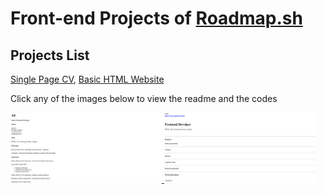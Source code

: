 # Front-end Projects of [Roadmap.sh](https://roadmap.sh/)

## Projects List
[Single Page CV](https://roadmap.sh/projects/single-page-cv), [Basic HTML Website](https://roadmap.sh/projects/basic-html-website)

Click any of the images below to view the readme and the codes

<p align="left">
  <a href='./Roadmap projects/Frontend projects/Single Page CV/'>
    <img width="48%" src="./Roadmap projects/assets/single page cv.png" alt="single page cv" />
  </a>
  <a href='/Roadmap projects/Frontend Projects/02-basic-html-website/'>
    <img width="48%" src="./Roadmap projects/assets/basic html website.png" alt="basic html website" />
  </a>
</p>
